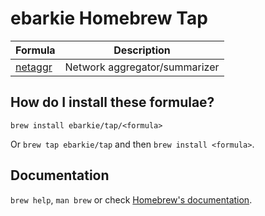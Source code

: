 # ebarkie Homebrew Tap

Formula                                       | Description
----------------------------------------------|------------------------------
[netaggr](https://github.com/ebarkie/netaggr) | Network aggregator/summarizer

## How do I install these formulae?

`brew install ebarkie/tap/<formula>`

Or `brew tap ebarkie/tap` and then `brew install <formula>`.

## Documentation

`brew help`, `man brew` or check [Homebrew's documentation](https://docs.brew.sh).
